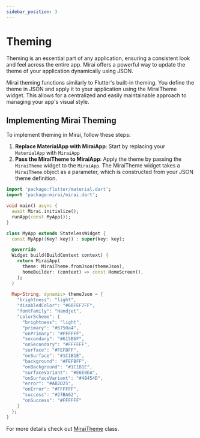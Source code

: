 ```yaml
---
sidebar_position: 3
---
```


# Theming

Theming is an essential part of any application, ensuring a consistent look and feel across the entire app. Mirai offers a powerful way to update the theme of your application dynamically using JSON.

Mirai theming functions similarly to Flutter's built-in theming. You define the theme in JSON and apply it to your application using the MiraiTheme widget. This allows for a centralized and easily maintainable approach to managing your app's visual style.

## Implementing Mirai Theming

To implement theming in Mirai, follow these steps:

1. **Replace MaterialApp with MiraiApp**: Start by replacing your `MaterialApp` with `MiraiApp`
2. **Pass the MiraiTheme to MiraiApp**: Apply the theme by passing the `MiraiTheme` widget to the `MiraiApp`. The MiraiTheme widget takes a `MiraiTheme` object as a parameter, which is constructed from your JSON theme definition.

```dart
import 'package:flutter/material.dart';
import 'package:mirai/mirai.dart';

void main() async {
  await Mirai.initialize();
  runApp(const MyApp());
}

class MyApp extends StatelessWidget {
  const MyApp({Key? key}) : super(key: key);

  @override
  Widget build(BuildContext context) {
    return MiraiApp(
      theme: MiraiTheme.fromJson(themeJson),
      homeBuilder: (context) => const HomeScreen(),
    );
  }
  
  Map<String, dynamic> themeJson = {
    "brightness": "light",
    "disabledColor": "#60FEF7FF",
    "fontFamily": "Handjet",
    "colorScheme": {
      "brightness": "light",
      "primary": "#6750a4",
      "onPrimary": "#FFFFFF",
      "secondary": "#615B6F",
      "onSecondary": "#FFFFFF",
      "surface": "#FEFBFF",
      "onSurface": "#1C1B1E",
      "background": "#FEFBFF",
      "onBackground": "#1C1B1E",
      "surfaceVariant": "#E6E0EA",
      "onSurfaceVariant": "#48454D",
      "error": "#AB2D25",
      "onError": "#FFFFFF",
      "success": "#27BA62",
      "onSuccess": "#FFFFFF"
    }
  };
}
```

For more details check out [MiraiTheme](https://github.com/buildMirai/mirai/blob/dev/packages/mirai/lib/src/parsers/mirai_theme/mirai_theme.dart) class.
